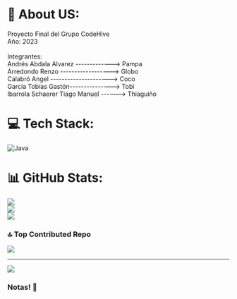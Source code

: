 # 💫 About US:
Proyecto Final del Grupo CodeHive<br>Año: 2023<br><br>Integrantes:<br>Andrés Abdala Alvarez -------------> Pampa<br>Arredondo Renzo ------------------> Globo<br>Calabró Angel ---------------------> Coco<br>García Tobías Gastón---------------> Tobi<br>Ibarrola Schaerer Tiago Manuel ------> Thiaguiño


# 💻 Tech Stack:
![Java](https://img.shields.io/badge/java-%23ED8B00.svg?style=for-the-badge&logo=openjdk&logoColor=white)
# 📊 GitHub Stats:
![](https://github-readme-stats.vercel.app/api?username=ProyectoFinalJava_CodeHive2023&theme=radical&hide_border=false&include_all_commits=true&count_private=true)<br/>
![](https://github-readme-streak-stats.herokuapp.com/?user=ProyectoFinalJava_CodeHive2023&theme=radical&hide_border=false)<br/>
![](https://github-readme-stats.vercel.app/api/top-langs/?username=ProyectoFinalJava_CodeHive2023&theme=radical&hide_border=false&include_all_commits=true&count_private=true&layout=compact)

### 🔝 Top Contributed Repo
![](https://github-contributor-stats.vercel.app/api?username=ProyectoFinalJava_CodeHive2023&limit=5&theme=dark&combine_all_yearly_contributions=true)

---
[![](https://visitcount.itsvg.in/api?id=ProyectoFinalJava_CodeHive2023&icon=0&color=0)](https://visitcount.itsvg.in)

### Notas! 📓

<!-- Proudly created with GPRM ( https://gprm.itsvg.in ) -->
